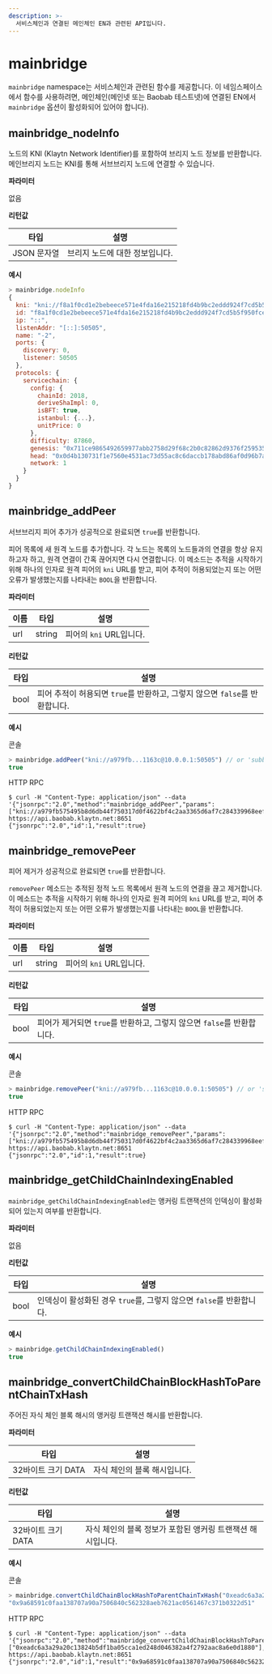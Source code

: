 ```yaml
---
description: >-
  서비스체인과 연결된 메인체인 EN과 관련된 API입니다.
---
```


# mainbridge <a id="namespace-mainbridge"></a>

`mainbridge` namespace는 서비스체인과 관련된 함수를 제공합니다. 이 네임스페이스에서 함수를 사용하려면, 메인체인(메인넷 또는 Baobab 테스트넷)에 연결된 EN에서 `mainbridge` 옵션이 활성화되어 있어야 합니다).

## mainbridge_nodeInfo <a id="mainbridge_nodeInfo"></a>

노드의 KNI (Klaytn Network Identifier)를 포함하여 브리지 노드 정보를 반환합니다. 메인브리지 노드는 KNI를 통해 서브브리지 노드에 연결할 수 있습니다.

**파라미터**

없음

**리턴값**

| 타입       | 설명                |
| -------- | ----------------- |
| JSON 문자열 | 브리지 노드에 대한 정보입니다. |

**예시**

```javascript
> mainbridge.nodeInfo
{
  kni: "kni://f8a1f0cd1e2bebeece571e4fda16e215218fd4b9bc2eddd924f7cd5b5f950fcec8f4b8cd3851390d1d0bacf1b15e1c4a38c882252e429a28d16eeb6edbacd726@[::]:50505?discport=0",
  id: "f8a1f0cd1e2bebeece571e4fda16e215218fd4b9bc2eddd924f7cd5b5f950fcec8f4b8cd3851390d1d0bacf1b15e1c4a38c882252e429a28d16eeb6edbacd726",
  ip: "::",
  listenAddr: "[::]:50505",
  name: "-2",
  ports: {
    discovery: 0,
    listener: 50505
  },
  protocols: {
    servicechain: {
      config: {
        chainId: 2018,
        deriveShaImpl: 0,
        isBFT: true,
        istanbul: {...},
        unitPrice: 0
      },
      difficulty: 87860,
      genesis: "0x711ce9865492659977abb2758d29f68c2b0c82862d9376f25953579f64f95b58",
      head: "0x0d4b130731f1e7560e4531ac73d55ac8c6daccb178abd86af0d96b7aafded7c5",
      network: 1
    }
  }
}
```

## mainbridge_addPeer  <a id="mainbridge_addPeer"></a>
서브브리지 피어 추가가 성공적으로 완료되면 `true`를 반환합니다.

피어 목록에 새 원격 노드를 추가합니다. 각 노드는 목록의 노드들과의 연결을 항상 유지하고자 하고, 원격 연결이 간혹 끊어지면 다시 연결합니다. 이 메소드는 추적을 시작하기 위해 하나의 인자로 원격 피어의 `kni` URL를 받고, 피어 추적이 허용되었는지 또는 어떤 오류가 발생했는지를 나타내는 `BOOL`을 반환합니다.

**파라미터**

| 이름  | 타입     | 설명                |
| --- | ------ | ----------------- |
| url | string | 피어의 `kni` URL입니다. |

**리턴값**

| 타입   | 설명                                                |
| ---- | ------------------------------------------------- |
| bool | 피어 추적이 허용되면 `true`를 반환하고, 그렇지 않으면 `false`를 반환합니다. |

**예시**

콘솔

```javascript
> mainbridge.addPeer("kni://a979fb...1163c@10.0.0.1:50505") // or 'subbridge.addPeer'
true
```
HTTP RPC

```shell
$ curl -H "Content-Type: application/json" --data '{"jsonrpc":"2.0","method":"mainbridge_addPeer","params":["kni://a979fb575495b8d6db44f750317d0f4622bf4c2aa3365d6af7c284339968eef29b69ad0dce72a4d8db5ebb4968de0e3bec910127f134779fbcb0cb6d3331163c@10.0.0.1:50505"],"id":1}' https://api.baobab.klaytn.net:8651
{"jsonrpc":"2.0","id":1,"result":true}
```

## mainbridge_removePeer <a id="mainbridge_removePeer"></a>
피어 제거가 성공적으로 완료되면 `true`를 반환합니다.

`removePeer` 메소드는 추적된 정적 노드 목록에서 원격 노드의 연결을 끊고 제거합니다. 이 메소드는 추적을 시작하기 위해 하나의 인자로 원격 피어의 `kni` URL를 받고, 피어 추적이 허용되었는지 또는 어떤 오류가 발생했는지를 나타내는 `BOOL`을 반환합니다.

**파라미터**

| 이름  | 타입     | 설명                |
| --- | ------ | ----------------- |
| url | string | 피어의 `kni` URL입니다. |

**리턴값**

| 타입   | 설명                                             |
| ---- | ---------------------------------------------- |
| bool | 피어가 제거되면 `true`를 반환하고, 그렇지 않으면 `false`를 반환합니다. |

**예시**

콘솔

```javascript
> mainbridge.removePeer("kni://a979fb...1163c@10.0.0.1:50505") // or 'subbridge.removePeer'
true
```

HTTP RPC

```shell
$ curl -H "Content-Type: application/json" --data '{"jsonrpc":"2.0","method":"mainbridge_removePeer","params":["kni://a979fb575495b8d6db44f750317d0f4622bf4c2aa3365d6af7c284339968eef29b69ad0dce72a4d8db5ebb4968de0e3bec910127f134779fbcb0cb6d3331163c@10.0.0.1:50505"],"id":1}' https://api.baobab.klaytn.net:8651
{"jsonrpc":"2.0","id":1,"result":true}
```

## mainbridge_getChildChainIndexingEnabled <a id="mainbridge_getChildChainIndexingEnabled"></a>

`mainbridge_getChildChainIndexingEnabled`는 앵커링 트랜잭션의 인덱싱이 활성화되어 있는지 여부를 반환합니다.

**파라미터**

없음

**리턴값**

| 타입   | 설명                                            |
| ---- | --------------------------------------------- |
| bool | 인덱싱이 활성화된 경우 `true`를, 그렇지 않으면 `false`를 반환합니다. |

**예시**

```javascript
> mainbridge.getChildChainIndexingEnabled()
true
```

## mainbridge_convertChildChainBlockHashToParentChainTxHash <a id="mainbridge_convertChildChainBlockHashToParentChainTxHash"></a>

주어진 자식 체인 블록 해시의 앵커링 트랜잭션 해시를 반환합니다.

**파라미터**

| 타입            | 설명               |
| ------------- | ---------------- |
| 32바이트 크기 DATA | 자식 체인의 블록 해시입니다. |

**리턴값**

| 타입            | 설명                                |
| ------------- | --------------------------------- |
| 32바이트 크기 DATA | 자식 체인의 블록 정보가 포함된 앵커링 트랜잭션 해시입니다. |

**예시**

콘솔

```javascript
> mainbridge.convertChildChainBlockHashToParentChainTxHash("0xeadc6a3a29a20c13824b5df1ba05cca1ed248d046382a4f2792aac8a6e0d1880")
"0x9a68591c0faa138707a90a7506840c562328aeb7621ac0561467c371b0322d51"
```

HTTP RPC

```shell
$ curl -H "Content-Type: application/json" --data '{"jsonrpc":"2.0","method":"mainbridge_convertChildChainBlockHashToParentChainTxHash","params":["0xeadc6a3a29a20c13824b5df1ba05cca1ed248d046382a4f2792aac8a6e0d1880"],"id":1}' https://api.baobab.klaytn.net:8651
{"jsonrpc":"2.0","id":1,"result":"0x9a68591c0faa138707a90a7506840c562328aeb7621ac0561467c371b0322d51"}
```

